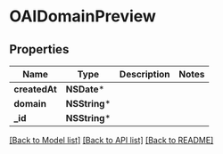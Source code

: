 # OAIDomainPreview

## Properties
Name | Type | Description | Notes
------------ | ------------- | ------------- | -------------
**createdAt** | **NSDate*** |  | 
**domain** | **NSString*** |  | 
**_id** | **NSString*** |  | 

[[Back to Model list]](../README.md#documentation-for-models) [[Back to API list]](../README.md#documentation-for-api-endpoints) [[Back to README]](../README.md)


